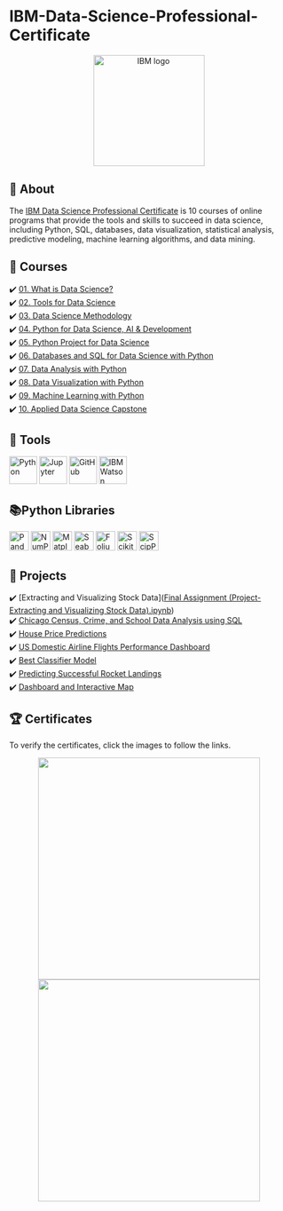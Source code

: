 # IBM-Data-Science-Professional-Certificate

<p align="center">
 <img src="https://github.com/wangkuanhua/Image/blob/main/IBM-Data-Science-Professional-Certificate/Logo/IBM.png" title="IBM logo" alt = "IBM logo"  height="200">
</p>



## 📓 About 
The <a href="https://www.coursera.org/professional-certificates/ibm-data-science">IBM Data Science Professional Certificate</a> is 10 courses of online programs that provide the tools and skills to succeed in data science, including Python, SQL, databases, data visualization, statistical analysis, predictive modeling, machine learning algorithms, and data mining. 


## 📖 Courses 
✔️ [01. What is Data Science?](01.%20What%20is%20Data%20Science/)  <br> 
✔️ [02. Tools for Data Science](02.%20Tools%20for%20Data%20Science/) <br> 
✔️ [03. Data Science Methodology](03.%20Data%20Science%20Methodology)  <br> 
✔️ [04. Python for Data Science, AI & Development](04.%20Python%20for%20Data%20Science%2C%20AI%20%26%20Development/)  <br> 
✔️ [05. Python Project for Data Science](05.%20Python%20Project%20for%20Data%20Science/)  <br> 
✔️ [06. Databases and SQL for Data Science with Python](06.%20Databases%20and%20SQL%20for%20Data%20Science%20with%20Python/)  <br> 
✔️ [07. Data Analysis with Python](07.%20Data%20Analysis%20with%20Python/)  <br> 
✔️ [08. Data Visualization with Python](08.%20Data%20Visualization%20with%20Python/)  <br> 
✔️ [09. Machine Learning with Python](09.%20Machine%20Learning%20with%20Python/)  <br> 
✔️ [10. Applied Data Science Capstone](10.%20Applied%20Data%20Science%20Capstone/)  <br> 

## 🧰 Tools 
  <p align="left">
  <img src="https://github.com/wangkuanhua/Image/blob/main/IBM-Data-Science-Professional-Certificate/Logo/Python.png" title="Python" height="50">
  <img src="https://github.com/wangkuanhua/Image/blob/main/IBM-Data-Science-Professional-Certificate/Logo/jupyter.png" title="Jupyter" height="50">
  <img src="https://github.com/wangkuanhua/Image/blob/main/IBM-Data-Science-Professional-Certificate/Logo/github.png" title="GitHub" height="50">
  <img src="https://github.com/wangkuanhua/Image/blob/main/IBM-Data-Science-Professional-Certificate/Logo/watson.png" title="IBM Watson Studio" height="50">
</p>


## 📚Python Libraries
<p align="left">
  <img  src="https://github.com/wangkuanhua/Image/blob/main/IBM-Data-Science-Professional-Certificate/Logo/Pandas.png" title="Pandas" height="35">
  <img  src="https://github.com/wangkuanhua/Image/blob/main/IBM-Data-Science-Professional-Certificate/Logo/NumPy.png" title="NumPy" height="35">
  <img  src="https://github.com/wangkuanhua/Image/blob/main/IBM-Data-Science-Professional-Certificate/Logo/Matplotlib.png" title="Matplotlib" height="35">
  <img  src="https://github.com/wangkuanhua/Image/blob/main/IBM-Data-Science-Professional-Certificate/Logo/seaborn.svg" title="Seaborn" height="35">
  <img  src="https://github.com/wangkuanhua/Image/blob/main/IBM-Data-Science-Professional-Certificate/Logo/Folium.png" title="Folium" height="35">
  <img  src="https://github.com/wangkuanhua/Image/blob/main/IBM-Data-Science-Professional-Certificate/Logo/scikit-learn.png" title="Scikit-learn" height="35">
  <img  src="https://github.com/wangkuanhua/Image/blob/main/IBM-Data-Science-Professional-Certificate/Logo/scipy.png" title="ScipPy" height="35"> <br>
</p>




## 📂 Projects
✔️ [Extracting and Visualizing Stock Data]([Final Assignment (Project-Extracting and Visualizing Stock Data).ipynb](https://github.com/wangkuanhua/IBM-Data-Science-Professional-Certificate/blob/main/05.%20Python%20Project%20for%20Data%20Science/Final%20Assignment%20(Project-Extracting%20and%20Visualizing%20Stock%20Data).ipynb))  <br> 
✔️ [Chicago Census, Crime, and School Data Analysis using SQL](網址)  <br> 
✔️ [House Price Predictions](網址)  <br> 
✔️ [US Domestic Airline Flights Performance Dashboard](網址)  <br> 
✔️ [Best Classifier Model](網址) <br> 
✔️ [Predicting Successful Rocket Landings](網址)  <br> 
✔️ [Dashboard and Interactive Map](網址)  <br> 


## 🏆 Certificates 
To verify the certificates, click the images to follow the links.

<p align="middle">
  <a href="網址"><img src="圖片" height="400"></a>
  <a href="網址"><img src="圖片" height="400"></a>


